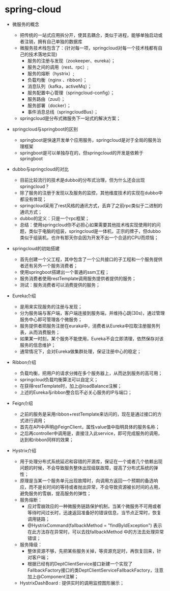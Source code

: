 # spring-cloud
* 微服务的概念
  - 把传统的一站式应用拆分开，使其去耦合，类似于进程，能够单独启动或者注销，拥有自己单独的数据库
  - 微服务技术栈包含了：(针对每一项，springcloud对每一个技术栈都有自己的技术落地实现)
    * 服务的注册与发现（zookeeper、eureka）；
    * 服务之间的调用（rest、rpc）;
    * 服务的熔断（hystrix）;
    * 负载均衡（nginx 、ribbon）；
    * 消息队列（kafka，activeMq）；
    * 服务配置中心管理（springcloud-config）；
    * 服务路由（zuul）；
    * 服务部署（docker）；
    * 事件消息总线（springcloudBus）；
  - springcloud是分布式微服务下一站式的解决方案；
* springcloud与springboot的区别
  - springboot是快速开发单个应用服务，springcloud是对于全局的服务治理框架
  - springboot是可以单独存在的，但springcloud的开发是依赖于springboot
* dubbo与springcloud的对比
  - 目前比较流行的技术是dubbo的分布式治理，但为什么还会出现springcloud？
  - 除了服务的注册于发现以及服务的监控，其他维度技术的实现在dubbo中都没有体现；
  - springcloud采用了rest风格的通讯方式，丢弃了之前rpc类似于二进制的通讯方式；
  - dubbo的定义：只是一个rpc框架；
  - 总结：使用springcloud你不必担心如果需要其他技术栈实现使用时的问题，类似于电脑的组装，springcloud是一体机，正宗的牌子，但dubbo类似于组装机，也许有那天你会因为开发不出一个合适的CPU而烦恼；
* springcloud的初始搭建
  - 首先创建一个父工程，其中包含了一个公共接口的子工程和一个服务提供者还有另外一个服务消费者；
  - 使用springboot搭建出一个普通的ssm工程；
  - 服务消费者使用restTemplate调用服务提供者提供的服务；
  - 测试：服务消费者可以消费提供的服务；
* Eureka介绍
  - 是用来实现服务的注册与发现；
  - 分为服务端与客户端，客户端连接到服务端，并维持心跳(30s)，通过管理服务中心即可管理各个微服务；
  - 服务提供者把服务注册在euraka中，消费者从Eureka中拉取注册服务列表，从而消费服务；
  - 如果某一时刻，某个服务不能使用，Eureka不会立即清理，依然保存对该服务的信息维护；
  - 通常情况下，会对Eureka做集群处理，保证注册中心的稳定；
* Ribbon介绍
  - 负载均衡，把用户的请求分摊在多个服务器上，从而达到服务的高可用；
  - springcloud负载均衡算法可以自定义；
  - 在获得restTemplate时，加上@loadBalance注解；
  - 上述的Eureka与ribbon整合后不必关心服务的IP与端口；
* Feign介绍
  - 之前的服务是采用ribbon+restTemplate来访问的，现在是通过接口的方式进行调用；
  - 首先在API中声明@FeignClient，属性value值中指明具体的服务名称；
  - 之后再controller中调用是，直接注入此service，即可完成服务的调用，达到和ribbon同样的效果；


* Hystrix介绍
  - 用于处理分布式系统延迟和容错的开源库，保证在一个或者几个依赖出现问题的时候，不会导致服务整体出现级联故障，提高了分布式系统的弹性；
  - 原理是当某一个服务单元出现故障时，向调用方返回一个预期的备选响应，而不是长时间的等待或者抛出异常，不会导致资源被长时间的占用，避免服务的雪崩，提高服务的弹性；
  - 服务熔断：
    - 应对雪崩效应的一种微服务链路保护机制，当某个微服务不可用或者等待时间过长时，迅速返回准备好的错误信息，当节点正常时，恢复调用链路；
    - @HystrixCommand(fallbackMethod = "findByIdException")    表示在此方法存在异常时，可以去找fallbackMethod 中的方法去处理异常错误；
  - 服务降级：
    - 整体资源不够，先把某些服务关掉，等资源充足时，再恢复回来，针对客户端；
    - 根据已经有的DeptClientService接口新建一个实现了FallbackFactory接口的类DeptClientServiceFallbackFactory，注意加上@Component注解；
  - HystrixDashBoard : 提供实时的调用监控图形展示；
